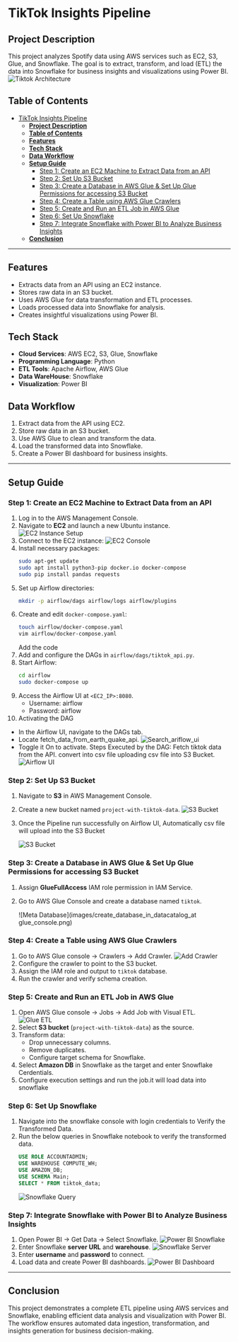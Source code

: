 # TikTok Insights Pipeline

## **Project Description**
This project analyzes Spotify data using AWS services such as EC2, S3, Glue, and Snowflake. The goal is to extract, transform, and load (ETL) the data into Snowflake for business insights and visualizations using Power BI.
![Tiktok Architecture](images/tiktok.svg)

## **Table of Contents**
- [TikTok Insights Pipeline](#tiktok-insights-pipeline)
  - [**Project Description**](#project-description)
  - [**Table of Contents**](#table-of-contents)
  - [**Features**](#features)
  - [**Tech Stack**](#tech-stack)
  - [**Data Workflow**](#data-workflow)
  - [**Setup Guide**](#setup-guide)
    - [Step 1: Create an EC2 Machine to Extract Data from an API](#step-1-create-an-ec2-machine-to-extract-data-from-an-api)
    - [Step 2: Set Up S3 Bucket](#step-2-set-up-s3-bucket)
    - [Step 3: Create a Database in AWS Glue \& Set Up Glue Permissions for accessing S3 Bucket](#step-3-create-a-database-in-aws-glue--set-up-glue-permissions-for-accessing-s3-bucket)
    - [Step 4: Create a Table using AWS Glue Crawlers](#step-4-create-a-table-using-aws-glue-crawlers)
    - [Step 5: Create and Run an ETL Job in AWS Glue](#step-5-create-and-run-an-etl-job-in-aws-glue)
    - [Step 6: Set Up Snowflake](#step-6-set-up-snowflake)
    - [Step 7: Integrate Snowflake with Power BI to Analyze Business Insights](#step-7-integrate-snowflake-with-power-bi-to-analyze-business-insights)
  - [**Conclusion**](#conclusion)

---
## **Features**
- Extracts data from an API using an EC2 instance.
- Stores raw data in an S3 bucket.
- Uses AWS Glue for data transformation and ETL processes.
- Loads processed data into Snowflake for analysis.
- Creates insightful visualizations using Power BI.

## **Tech Stack**
- **Cloud Services**: AWS EC2, S3, Glue, Snowflake
- **Programming Language**: Python
- **ETL Tools**: Apache Airflow, AWS Glue
- **Data WareHouse**: Snowflake
- **Visualization**: Power BI

## **Data Workflow**
1. Extract data from the API using EC2.
2. Store raw data in an S3 bucket.
3. Use AWS Glue to clean and transform the data.
4. Load the transformed data into Snowflake.
5. Create a Power BI dashboard for business insights.

---
## **Setup Guide**

### Step 1: Create an EC2 Machine to Extract Data from an API
1. Log in to the AWS Management Console.
2. Navigate to **EC2** and launch a new Ubuntu instance.
   ![EC2 Instance Setup](images/aws_ec2_ubuntu_setup.png)
3. Connect to the EC2 instance:
   ![EC2 Console](images/ec2_console.png)
4. Install necessary packages:
   ```bash
   sudo apt-get update
   sudo apt install python3-pip docker.io docker-compose
   sudo pip install pandas requests
   ```
5. Set up Airflow directories:
   ```bash
   mkdir -p airflow/dags airflow/logs airflow/plugins
   ```
6. Create and edit `docker-compose.yaml`:
   ```bash
   touch airflow/docker-compose.yaml
   vim airflow/docker-compose.yaml
   ```
   Add the code 
7. Add and configure the DAGs in `airflow/dags/tiktok_api.py`.
8. Start Airflow:
   ```bash
   cd airflow
   sudo docker-compose up
   ```
9. Access the Airflow UI at `<EC2_IP>:8080`.
   - Username: airflow
   - Password: airflow
10. Activating the DAG
   - In the Airflow UI, navigate to the DAGs tab.
   - Locate fetch_data_from_earth_quake_api.
   ![Search_ariflow_ui](images/search_tiktok_pipeline_in_airflow_ui.png)
   - Toggle it On to activate.
Steps Executed by the DAG:
Fetch tiktok  data from the API.
convert into csv file
uploading csv file into S3 Bucket.
![Airflow UI](images/tiktok_data_pipeline_on_s3.png)

### Step 2: Set Up S3 Bucket
1. Navigate to **S3** in AWS Management Console.
2. Create a new bucket named `project-with-tiktok-data`.
   ![S3 Bucket](images/create_s3_bucket.png)
3. Once the Pipeline run successfully on Airflow UI, Automatically csv file will upload into the S3 Bucket
   
   ![S3 Bucket](images/csv_file_in_s3_bucket.png)


### Step 3: Create a Database in AWS Glue & Set Up Glue Permissions for accessing S3 Bucket
1. Assign **GlueFullAccess** IAM role permission in IAM Service.
2. Go to AWS Glue Console  and create a database named `tiktok`.
   
   ![Meta Database](images/create_database_in_datacatalog_at glue_console.png)

### Step 4: Create a Table using AWS Glue Crawlers
1. Go to AWS Glue console → Crawlers → Add Crawler.
   ![Add Crawler](images/create_crawlers_In_data_catalog.png)
2. Configure the crawler to point to the S3 bucket.
3. Assign the IAM role and output to `tiktok` database.
4. Run the crawler and verify schema creation.

### Step 5: Create and Run an ETL Job in AWS Glue
1. Open AWS Glue console → Jobs → Add Job with Visual ETL.
   ![Glue ETL](images/visual_etl_job_in_glue_console.png)
2. Select **S3 bucket** (`project-with-tiktok-data`) as the source.
3. Transform data:
   - Drop unnecessary columns.
   - Remove duplicates.
   - Configure target schema for Snowflake.
4. Select **Amazon DB** in Snowflake as the target and enter Snowflake Cerdentials.
5. Configure execution settings and run the job.it will load data into snowflake 

### Step 6: Set Up Snowflake 
1. Navigate into the snowflake console with login credentials to Verify the Transformed Data.
2. Run the below queries in Snowflake notebook to verify the transformed data.
   ```sql
   USE ROLE ACCOUNTADMIN;
   USE WAREHOUSE COMPUTE_WH;
   USE AMAZON_DB;
   USE SCHEMA Main;
   SELECT * FROM tiktok_data;
   ```
   ![Snowflake Query](images/Snowflake_query_execution.png)

### Step 7: Integrate Snowflake with Power BI to Analyze Business Insights
1. Open Power BI → Get Data → Select Snowflake.
   ![Power BI Snowflake](images/Get_data_snowflake.png)
2. Enter Snowflake **server URL** and **warehouse**.
   ![Snowflake Server](images/Snowflake_server_address.png)
3. Enter **username** and **password** to connect.
4. Load data and create Power BI dashboards.
   ![Power BI Dashboard](images/tiktok_dashboard_in_powerbi.png)

---
## **Conclusion**
This project demonstrates a complete ETL pipeline using AWS services and Snowflake, enabling efficient data analysis and visualization with Power BI. The workflow ensures automated data ingestion, transformation, and insights generation for business decision-making.

